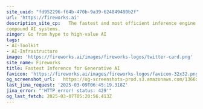 ```yaml
---
site_uuid: "fd952296-f64b-470b-9a39-624849480b2f"
url: 'https://fireworks.ai'
description_site_cp:   The fastest and most efficient inference engine to build production-ready,
compound AI systems.
zinger: Go from hype to high-value AI
tags:
- AI-Toolkit
- AI-Infrastructure
image: 'https://fireworks.ai/images/fireworks-logos/twitter-card.png'
site_name: Fireworks
title: Fastest Inference for Generative AI
favicon: 'https://fireworks.ai/images/fireworks-logos/favicon-32x32.png'
og_screenshot_url:   https://og-screenshots-prod.s3.amazonaws.com/1366x768/80/false/07f61fe6dbcefc724aca7701d58868cd80c2c926fa33a35bff393838c6c7d262.jpeg
last_jina_request: '2025-03-09T06:45:19.318Z'
jina_error: "'HTTP error! status: 429'"
og_last_fetch: 2025-03-07T05:20:56.413Z
---
```


